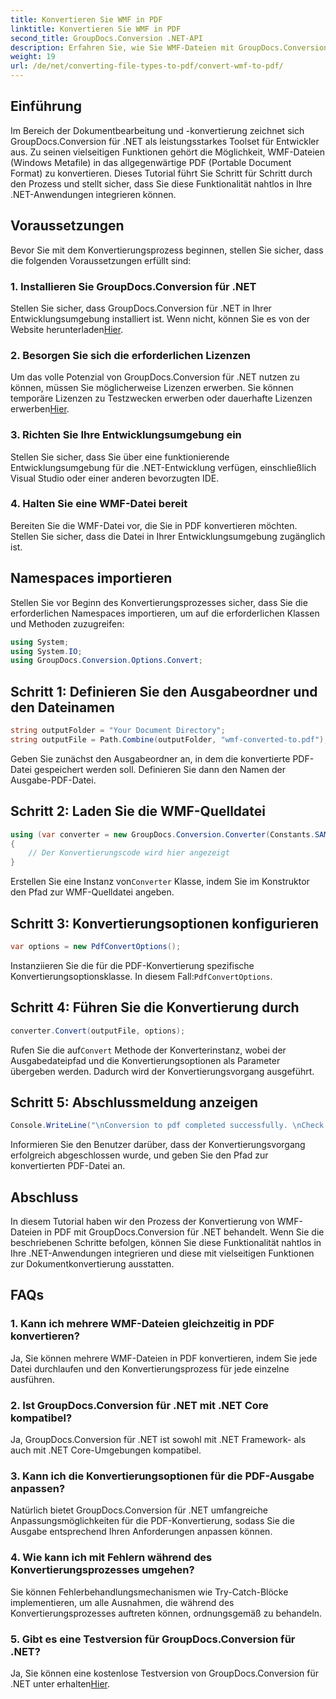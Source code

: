 ```yaml
---
title: Konvertieren Sie WMF in PDF
linktitle: Konvertieren Sie WMF in PDF
second_title: GroupDocs.Conversion .NET-API
description: Erfahren Sie, wie Sie WMF-Dateien mit GroupDocs.Conversion für .NET mühelos in PDF konvertieren. Folgen Sie unserer Schritt-für-Schritt-Anleitung.
weight: 19
url: /de/net/converting-file-types-to-pdf/convert-wmf-to-pdf/
---
```

## Einführung
Im Bereich der Dokumentbearbeitung und -konvertierung zeichnet sich GroupDocs.Conversion für .NET als leistungsstarkes Toolset für Entwickler aus. Zu seinen vielseitigen Funktionen gehört die Möglichkeit, WMF-Dateien (Windows Metafile) in das allgegenwärtige PDF (Portable Document Format) zu konvertieren. Dieses Tutorial führt Sie Schritt für Schritt durch den Prozess und stellt sicher, dass Sie diese Funktionalität nahtlos in Ihre .NET-Anwendungen integrieren können.
## Voraussetzungen
Bevor Sie mit dem Konvertierungsprozess beginnen, stellen Sie sicher, dass die folgenden Voraussetzungen erfüllt sind:
### 1. Installieren Sie GroupDocs.Conversion für .NET
 Stellen Sie sicher, dass GroupDocs.Conversion für .NET in Ihrer Entwicklungsumgebung installiert ist. Wenn nicht, können Sie es von der Website herunterladen[Hier](https://releases.groupdocs.com/conversion/net/).
### 2. Besorgen Sie sich die erforderlichen Lizenzen
 Um das volle Potenzial von GroupDocs.Conversion für .NET nutzen zu können, müssen Sie möglicherweise Lizenzen erwerben. Sie können temporäre Lizenzen zu Testzwecken erwerben oder dauerhafte Lizenzen erwerben[Hier](https://purchase.groupdocs.com/buy).
### 3. Richten Sie Ihre Entwicklungsumgebung ein
Stellen Sie sicher, dass Sie über eine funktionierende Entwicklungsumgebung für die .NET-Entwicklung verfügen, einschließlich Visual Studio oder einer anderen bevorzugten IDE.
### 4. Halten Sie eine WMF-Datei bereit
Bereiten Sie die WMF-Datei vor, die Sie in PDF konvertieren möchten. Stellen Sie sicher, dass die Datei in Ihrer Entwicklungsumgebung zugänglich ist.

## Namespaces importieren
Stellen Sie vor Beginn des Konvertierungsprozesses sicher, dass Sie die erforderlichen Namespaces importieren, um auf die erforderlichen Klassen und Methoden zuzugreifen:
```csharp
using System;
using System.IO;
using GroupDocs.Conversion.Options.Convert;
```

## Schritt 1: Definieren Sie den Ausgabeordner und den Dateinamen
```csharp
string outputFolder = "Your Document Directory";
string outputFile = Path.Combine(outputFolder, "wmf-converted-to.pdf");
```
Geben Sie zunächst den Ausgabeordner an, in dem die konvertierte PDF-Datei gespeichert werden soll. Definieren Sie dann den Namen der Ausgabe-PDF-Datei.
## Schritt 2: Laden Sie die WMF-Quelldatei
```csharp
using (var converter = new GroupDocs.Conversion.Converter(Constants.SAMPLE_WMF))
{
    // Der Konvertierungscode wird hier angezeigt
}
```
 Erstellen Sie eine Instanz von`Converter` Klasse, indem Sie im Konstruktor den Pfad zur WMF-Quelldatei angeben.
## Schritt 3: Konvertierungsoptionen konfigurieren
```csharp
var options = new PdfConvertOptions();
```
 Instanziieren Sie die für die PDF-Konvertierung spezifische Konvertierungsoptionsklasse. In diesem Fall:`PdfConvertOptions`.
## Schritt 4: Führen Sie die Konvertierung durch
```csharp
converter.Convert(outputFile, options);
```
 Rufen Sie die auf`Convert` Methode der Konverterinstanz, wobei der Ausgabedateipfad und die Konvertierungsoptionen als Parameter übergeben werden. Dadurch wird der Konvertierungsvorgang ausgeführt.
## Schritt 5: Abschlussmeldung anzeigen
```csharp
Console.WriteLine("\nConversion to pdf completed successfully. \nCheck output in {0}", outputFolder);
```
Informieren Sie den Benutzer darüber, dass der Konvertierungsvorgang erfolgreich abgeschlossen wurde, und geben Sie den Pfad zur konvertierten PDF-Datei an.

## Abschluss
In diesem Tutorial haben wir den Prozess der Konvertierung von WMF-Dateien in PDF mit GroupDocs.Conversion für .NET behandelt. Wenn Sie die beschriebenen Schritte befolgen, können Sie diese Funktionalität nahtlos in Ihre .NET-Anwendungen integrieren und diese mit vielseitigen Funktionen zur Dokumentkonvertierung ausstatten.
## FAQs
### 1. Kann ich mehrere WMF-Dateien gleichzeitig in PDF konvertieren?
Ja, Sie können mehrere WMF-Dateien in PDF konvertieren, indem Sie jede Datei durchlaufen und den Konvertierungsprozess für jede einzelne ausführen.
### 2. Ist GroupDocs.Conversion für .NET mit .NET Core kompatibel?
Ja, GroupDocs.Conversion für .NET ist sowohl mit .NET Framework- als auch mit .NET Core-Umgebungen kompatibel.
### 3. Kann ich die Konvertierungsoptionen für die PDF-Ausgabe anpassen?
Natürlich bietet GroupDocs.Conversion für .NET umfangreiche Anpassungsmöglichkeiten für die PDF-Konvertierung, sodass Sie die Ausgabe entsprechend Ihren Anforderungen anpassen können.
### 4. Wie kann ich mit Fehlern während des Konvertierungsprozesses umgehen?
Sie können Fehlerbehandlungsmechanismen wie Try-Catch-Blöcke implementieren, um alle Ausnahmen, die während des Konvertierungsprozesses auftreten können, ordnungsgemäß zu behandeln.
### 5. Gibt es eine Testversion für GroupDocs.Conversion für .NET?
 Ja, Sie können eine kostenlose Testversion von GroupDocs.Conversion für .NET unter erhalten[Hier](https://releases.groupdocs.com/).